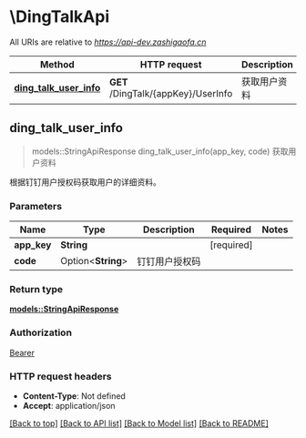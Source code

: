 # \DingTalkApi

All URIs are relative to *https://api-dev.zashigaofa.cn*

Method | HTTP request | Description
------------- | ------------- | -------------
[**ding_talk_user_info**](DingTalkApi.md#ding_talk_user_info) | **GET** /DingTalk/{appKey}/UserInfo | 获取用户资料



## ding_talk_user_info

> models::StringApiResponse ding_talk_user_info(app_key, code)
获取用户资料

根据钉钉用户授权码获取用户的详细资料。

### Parameters


Name | Type | Description  | Required | Notes
------------- | ------------- | ------------- | ------------- | -------------
**app_key** | **String** |  | [required] |
**code** | Option<**String**> | 钉钉用户授权码 |  |

### Return type

[**models::StringApiResponse**](StringApiResponse.md)

### Authorization

[Bearer](../README.md#Bearer)

### HTTP request headers

- **Content-Type**: Not defined
- **Accept**: application/json

[[Back to top]](#) [[Back to API list]](../README.md#documentation-for-api-endpoints) [[Back to Model list]](../README.md#documentation-for-models) [[Back to README]](../README.md)

